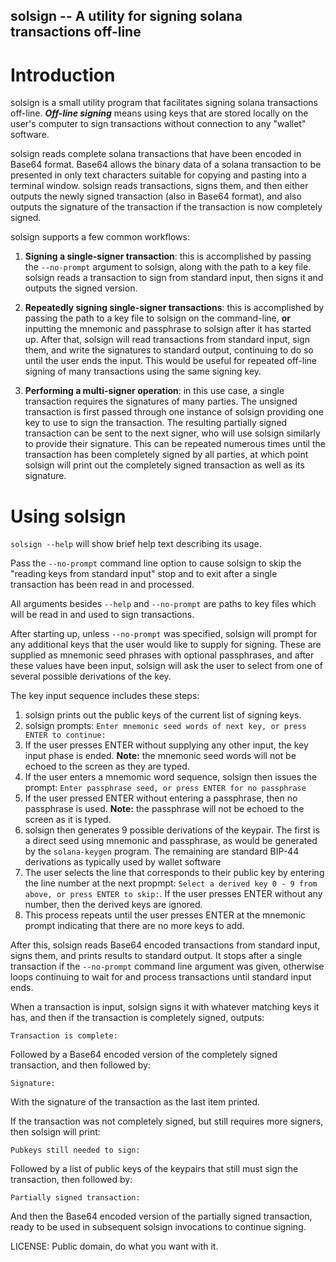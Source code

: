 ## solsign -- A utility for signing solana transactions off-line ##

# Introduction #

solsign is a small utility program that facilitates signing solana transactions off-line.  ***Off-line signing***
means using keys that are stored locally on the user's computer to sign transactions without connection to any
"wallet" software.

solsign reads complete solana transactions that have been encoded in Base64 format.  Base64 allows the binary data
of a solana transaction to be presented in only text characters suitable for copying and pasting into a terminal
window.  solsign reads transactions, signs them, and then either outputs the newly signed transaction (also in
Base64 format), and also outputs the signature of the transaction if the transaction is now completely signed.

solsign supports a few common workflows:

1. **Signing a single-signer transaction**: this is accomplished by passing the `--no-prompt` argument to solsign, along with the path to a key file.  solsign reads a transaction to sign from standard input, then signs it and outputs the signed version.

2. **Repeatedly signing single-signer transactions**: this is accomplished by passing the path to a key file to solsign on the command-line, **or** inputting the mnemonic and passphrase to solsign after it has started up.  After that, solsign will read transactions from standard input, sign them, and write the signatures to standard output, continuing to do so until the user ends the input.  This would be useful for repeated off-line signing of many transactions using the same signing key.

3. **Performing a multi-signer operation**: in this use case, a single transaction requires the signatures of many parties.  The unsigned transaction is first passed through one instance of solsign providing one key to use to sign the transaction.  The resulting partially signed transaction can be sent to the next signer, who will use solsign similarly to provide their signature.  This can be repeated numerous times until the transaction has been completely signed by all parties, at which point solsign will print out the completely signed transaction as well as its signature.


# Using solsign #

`solsign --help` will show brief help text describing its usage.

Pass the `--no-prompt` command line option to cause solsign to skip the "reading keys from standard input" stop and to exit after a single transaction has been read in and processed.

All arguments besides `--help` and `--no-prompt` are paths to key files which will be read in and used to sign transactions.

After starting up, unless `--no-prompt` was specified, solsign will prompt for any additional keys that the user would like to supply for signing.  These are supplied as mnemonic seed phrases with optional passphrases, and after these values have been input, solsign will ask the user to select from one of several possible derivations of the key.

The key input sequence includes these steps:

1. solsign prints out the public keys of the current list of signing keys.
2. solsign prompts: `Enter mnemonic seed words of next key, or press ENTER to continue:`
3. If the user presses ENTER without supplying any other input, the key input phase is ended. **Note:** the mnemonic seed words will not be echoed to the screen as they are typed.
4. If the user enters a mnemomic word sequence, solsign then issues the prompt: `Enter passphrase seed, or press ENTER for no passphrase`
5. If the user pressed ENTER without entering a passphrase, then no passphrase is used.  **Note:** the passphrase will not be echoed to the screen as it is typed.
6. solsign then generates 9 possible derivations of the keypair.  The first is a direct seed using mnemonic and passphrase, as would be generated by the `solana-keygen` program.  The remaining are standard BIP-44 derivations as typically used by wallet software
7. The user selects the line that corresponds to their public key by entering the line number at the next propmpt: `Select a derived key 0 - 9 from above, or press ENTER to skip:`.  If the user presses ENTER without any number, then the derived keys are ignored.
8. This process repeats until the user presses ENTER at the mnemonic prompt indicating that there are no more keys to add.

After this, solsign reads Base64 encoded transactions from standard input, signs them, and prints results to standard output.  It stops after a single transaction if the `--no-prompt` command line argument was given, otherwise loops continuing to wait for and process transactions until standard input ends.

When a transaction is input, solsign signs it with whatever matching keys it has, and then if the transaction is completely signed, outputs:

`Transaction is complete:`

Followed by a Base64 encoded version of the completely signed transaction, and then followed by:

`Signature:`

With the signature of the transaction as the last item printed.

If the transaction was not completely signed, but still requires more signers, then solsign will print:

`Pubkeys still needed to sign:`

Followed by a list of public keys of the keypairs that still must sign the transaction, then followed by:

`Partially signed transaction:`

And then the Base64 encoded version of the partially signed transaction, ready to be used in subsequent solsign invocations to continue signing.


LICENSE: Public domain, do what you want with it.
